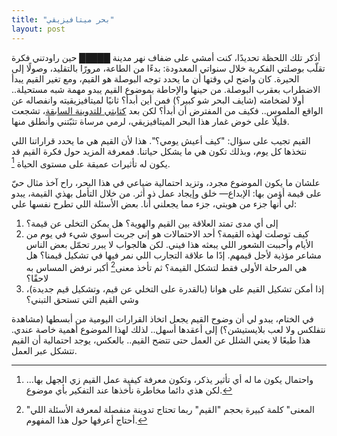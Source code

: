 ```yaml
---
title: "بحر ميتافيزيقي"
layout: post
---
```


أذكر تلك اللحظة تحديدًا، كنت أمشي على ضفاف نهر مدينة █████ حين راودتني فكرة تقلّب بوصلتي الفكرية خلال سنواتي المعدودة: بدءًا من الطاعة، مرورًا بالتقليد، وصولًا إلى الحيرة. كان واضح لي وقتها أن ما يحدد توجه البوصلة هو القيم، ومع تغير القيم يبدأ الاضطراب بعقرب البوصلة. من حينها والإحاطة بموضوع القيم يبدو مهمة شبه مستحيلة.. أولا لضخامته (شايف البحر شو كبير؟) فمن أين أبدأ؟ ثانيًا لميتافيزيقيته وانفصاله عن الواقع الملموس.. فكيف من المفترض أن أبدأ؟ لكن بعد [كتابتي للتدوينة السابقة](https://althukairm.github.io/2021/02/07/convos.html)، تشجعت قليلًا على خوض غمار هذا البحر الميتافيزيقي، لرمي مرساة تثبّتني وأنطلق منها.

القيم تجيب على سؤال: "كيف أعيش يومي؟". هذا لأن القيم هي ما يحدد قراراتنا اللي نتخذها كل يوم، وبذلك تكون هي ما يشكل حياتنا. فمعرفة المزيد حول فكرة القيم قد يكون له تأثيرات عميقة على مستوى الحياة [^1]. 

علشان ما يكون الموضوع مجرد، وتزيد احتمالية ضياعي في هذا البحر، راح آخذ مثال حيّ على قيمة أؤمن بها: الإبداع— خلق وإيجاد عمل ذو أثر. من خلال التأمل بهذي القيمة، يبدو لي أنها جزء من هويتي، جزء مما يجعلني أنا. بعض الأسئلة اللي تطرح نفسها علي:

1. إلى أي مدى تمتد العلاقة بين القيم والهوية؟ هل يمكن التخلى عن قيمة؟
2. كيف توصلت لهذه القيمة؟ أحد الاحتمالات هو إني جربت أسوي شيء في يوم من الأيام وأحببت الشعور اللي يبعثه هذا فيني. لكن هالجواب لا يبرر تحمّل بعض الناس مشاعر مؤذية لأجل قيمهم. إدًا ما علاقة التجارب اللي نمر فيها في تشكيل قيمنا؟ هل هي المرحلة الأولى فقط لتشكل القيمة؟ ثم تأخذ معنى[^2] أكبر نرفض المساس به لاحقًا؟
3. إذا أمكن تشكيل القيم على هوانا (بالقدرة على التخلي عن قيم، وتشكيل قيم جديدة)، وشي القيم التي تستحق التبني؟ 

في الختام، يبدو لي أن وضوح القيم يجعل اتخاذ القرارات اليومية من أبسطها (مشاهدة نتفلكس ولا لعب بلايستيشن؟) إلى أعقدها أسهل.. لذلك لهذا الموضوع أهمية خاصة عندي. هذا طبعًا لا يعني الشلل عن العمل حتى تتضح القيم.. بالعكس، يوجد احتمالية أن القيم تتشكل عبر العمل.



[^1]:  واحتمال يكون ما له أي تأثير يذكر، وتكون معرفة كيفية عمل القيم زي الجهل بها... لكن هذي دائما مخاطرة نأخذها عند التفكير بأي موضوع.
[^2]: "المعنى" كلمة كبيرة بحجم "القيم" ربما تحتاج تدوينة منفصلة لمعرفة الأسئلة اللي أحتاج أعرفها حول هذا المفهوم.